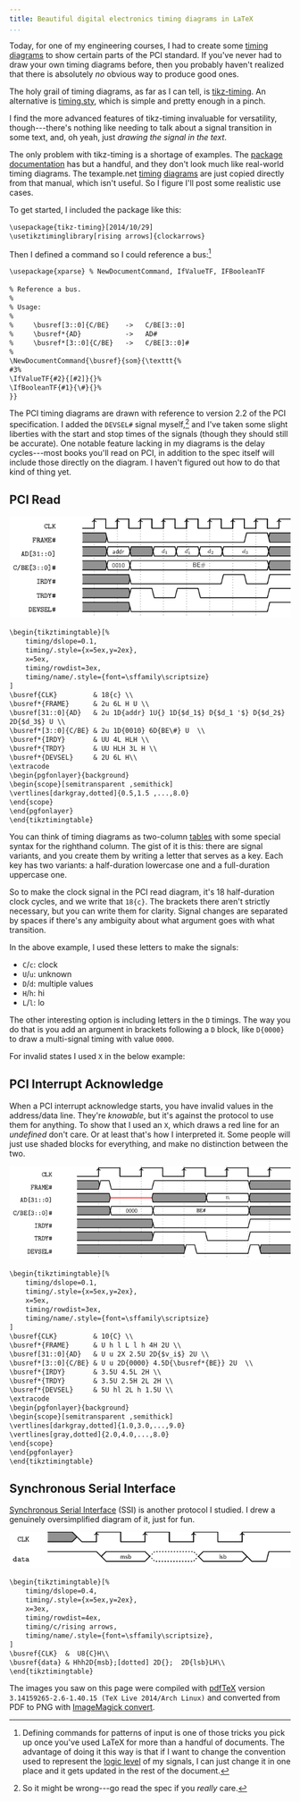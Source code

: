 ```yaml
---
title: Beautiful digital electronics timing diagrams in LaTeX
...
```


Today, for one of my engineering courses, I had to create some [timing diagrams](http://en.wikipedia.org/wiki/Digital_timing_diagram) to show certain parts of the PCI standard.
If you've never had to draw your own timing diagrams before, then you probably haven't realized that there is absolutely *no* obvious way to produce good ones.

The holy grail of timing diagrams, as far as I can tell, is [tikz-timing](http://www.ctan.org/pkg/tikz-timing).
An alternative is [timing.sty](http://www.texample.net/tikz/examples/timing-diagram/),
which is simple and pretty enough in a pinch.

I find the more advanced features of tikz-timing invaluable for versatility, though---there's nothing like needing to talk about a signal transition in some text, and, oh yeah, just *drawing the signal in the text*.

The only problem with tikz-timing is a shortage of examples.
The [package documentation](http://mirrors.ibiblio.org/CTAN/graphics/pgf/contrib/tikz-timing/tikz-timing.pdf) has but a handful, and they don't look much like real-world timing diagrams.
The texample.net [timing](http://www.texample.net/tikz/examples/more-tikz-timing-examples/) [diagrams](http://www.texample.net/tikz/examples/tikz-timing/) are just copied directly from that manual, which isn't useful.
So I figure I'll post some realistic use cases.

To get started, I included the package like this:

``` {.sourceCode .latex}
\usepackage{tikz-timing}[2014/10/29]
\usetikztiminglibrary[rising arrows]{clockarrows}
```

Then I defined a command so I could reference a bus:[^command]

[^command]: Defining commands for patterns of input is one of those tricks you pick up once you've used LaTeX for more than a handful of documents. The advantage of doing it this way is that if I want to change the convention used to represent the [logic level](http://en.wikipedia.org/wiki/Logic_level) of my signals, I can just change it in one place and it gets updated in the rest of the document.

``` {.sourceCode .latex}
\usepackage{xparse} % NewDocumentCommand, IfValueTF, IFBooleanTF

% Reference a bus.
%
% Usage:
%
%     \busref[3::0]{C/BE}    ->   C/BE[3::0]
%     \busref*{AD}           ->   AD#
%     \busref*[3::0]{C/BE}   ->   C/BE[3::0]#
%
\NewDocumentCommand{\busref}{som}{\texttt{%
#3%
\IfValueTF{#2}{[#2]}{}%
\IfBooleanTF{#1}{\#}{}%
}}
```

The PCI timing diagrams are drawn with reference to version 2.2 of the PCI specification.
I added the `DEVSEL#` signal myself,[^devsel] and I've taken some slight liberties with the start and stop times of the signals (though they should still be accurate).
One notable feature lacking in my diagrams is the delay cycles---most books you'll read on PCI, in addition to the spec itself will include those directly on the diagram. I haven't figured out how to do that kind of thing yet.

[^devsel]: So it might be wrong---go read the spec if you *really* care.

## PCI Read

![PCI read operation. [LaTeX source](/files/latex/tikz-timing/pci-read.tex).](/files/latex/tikz-timing/pci-read-thumb.png)

``` {.sourceCode .latex}
\begin{tikztimingtable}[%
    timing/dslope=0.1,
    timing/.style={x=5ex,y=2ex},
    x=5ex,
    timing/rowdist=3ex,
    timing/name/.style={font=\sffamily\scriptsize}
]
\busref{CLK}         & 18{c} \\
\busref*{FRAME}      & 2u 6L H U \\
\busref[31::0]{AD}   & 2u 1D{addr} 1U{} 1D{$d_1$} D{$d_1 '$} D{$d_2$} 2D{$d_3$} U \\
\busref*[3::0]{C/BE} & 2u 1D{0010} 6D{BE\#} U  \\
\busref*{IRDY}       & UU 4L HLH \\
\busref*{TRDY}       & UU HLH 3L H \\
\busref*{DEVSEL}     & 2U 6L H\\
\extracode
\begin{pgfonlayer}{background}
\begin{scope}[semitransparent ,semithick]
\vertlines[darkgray,dotted]{0.5,1.5 ,...,8.0}
\end{scope}
\end{pgfonlayer}
\end{tikztimingtable}
```

You can think of timing diagrams as two-column [tables](http://en.wikibooks.org/wiki/LaTeX/Tables) with some special syntax for the righthand column. The gist of it is this: there are signal variants, and you create them by writing a letter that serves as a key. Each key has two variants: a half-duration lowercase one and a full-duration uppercase one.

So to make the clock signal in the PCI read diagram, it's 18 half-duration clock cycles, and we write that `18{c}`. The brackets there aren't strictly necessary, but you can write them for clarity.
Signal changes are separated by spaces if there's any ambiguity about what argument goes with what transition.

In the above example, I used these letters to make the signals:

- `C`/`c`: clock
- `U`/`u`: unknown
- `D`/`d`: multiple values
- `H`/`h`: hi
- `L`/`l`: lo

The other interesting option is including letters in the `D` timings.
The way you do that is you add an argument in brackets following a `D` block, like `D{0000}` to draw a multi-signal timing with value `0000`.

For invalid states I used `X` in the below example:

## PCI Interrupt Acknowledge

When a PCI interrupt acknowledge starts, you have invalid values in the address/data line.
They're *knowable*, but it's against the protocol to use them for anything.
To show that I used an `X`, which draws a red line for an *undefined* don't care. Or at least that's how I interpreted it.
Some people will just use shaded blocks for everything, and make no distinction between the two.

![PCI interrupt acknowledge. [LaTeX source](/files/latex/tikz-timing/pci-int.tex).](/files/latex/tikz-timing/pci-int-thumb.png)

``` {.sourceCode .latex}
\begin{tikztimingtable}[%
    timing/dslope=0.1,
    timing/.style={x=5ex,y=2ex},
    x=5ex,
    timing/rowdist=3ex,
    timing/name/.style={font=\sffamily\scriptsize}
]
\busref{CLK}         & 10{C} \\
\busref*{FRAME}      & U h l L l h 4H 2U \\
\busref[31::0]{AD}   & U u 2X 2.5U 2D{$v_i$} 2U \\
\busref*[3::0]{C/BE} & U u 2D{0000} 4.5D{\busref*{BE}} 2U  \\
\busref*{IRDY}       & 3.5U 4.5L 2H \\
\busref*{TRDY}       & 3.5U 2.5H 2L 2H \\
\busref*{DEVSEL}     & 5U hl 2L h 1.5U \\
\extracode
\begin{pgfonlayer}{background}
\begin{scope}[semitransparent ,semithick]
\vertlines[darkgray,dotted]{1.0,3.0,...,9.0}
\vertlines[gray,dotted]{2.0,4.0,...,8.0}
\end{scope}
\end{pgfonlayer}
\end{tikztimingtable}
```

## Synchronous Serial Interface

[Synchronous Serial Interface](http://en.wikipedia.org/wiki/Synchronous_Serial_Interface) (SSI) is another protocol I studied. I drew a genuinely oversimplified diagram of it, just for fun.

![SSI protocol basic timing. [LaTeX source](/files/latex/tikz-timing/ssi.tex).](/files/latex/tikz-timing/ssi-thumb.png)

``` {.sourceCode .latex}
\begin{tikztimingtable}[%
    timing/dslope=0.4,
    timing/.style={x=5ex,y=2ex},
    x=3ex,
    timing/rowdist=4ex,
    timing/c/rising arrows,
    timing/name/.style={font=\sffamily\scriptsize},
]
\busref{CLK}  &  U8{C}H\\
\busref{data} & Hhh2D{msb};[dotted] 2D{};  2D{lsb}LH\\
\end{tikztimingtable}
```

The images you saw on this page were compiled with [pdfTeX](http://www.tug.org/applications/pdftex/) version `3.14159265-2.6-1.40.15 (TeX Live 2014/Arch Linux)` and converted from PDF to PNG with [ImageMagick convert](http://www.imagemagick.org/script/convert.php).

